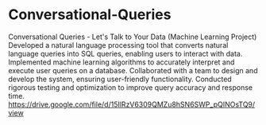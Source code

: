 # Conversational-Queries
Conversational Queries - Let's Talk to Your Data (Machine Learning Project)
Developed a natural language processing tool that converts natural
language queries into SQL queries, enabling users to interact with
data.
Implemented machine learning algorithms to accurately interpret and
execute user queries on a database. Collaborated with a team to design and develop the system, ensuring user-friendly functionality. Conducted rigorous testing and optimization to improve query accuracy and response time.
https://drive.google.com/file/d/15IlRzV6309QMZu8hSN6SWP_pQINOsTQ9/view
